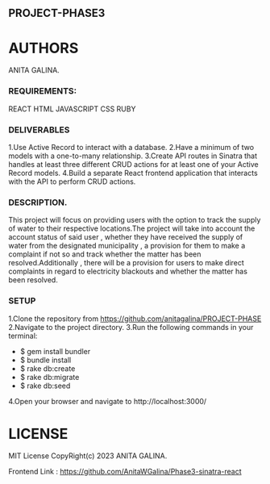 ## PROJECT-PHASE3

# AUTHORS
ANITA GALINA.

### REQUIREMENTS: 
REACT 
HTML
JAVASCRIPT
CSS
RUBY

### DELIVERABLES 
1.Use Active Record to interact with a database.
2.Have a minimum of two models with a one-to-many relationship.
3.Create API routes in Sinatra that handles at least three different CRUD actions for at least one of your Active Record models.
4.Build a separate React frontend application that interacts with the API to perform CRUD actions.

### DESCRIPTION. 

This project will focus on providing users with the option to track the supply of water to their respective locations.The project will take into account the account status of said user , whether they have received the supply of water from the designated municipality , a provision for them to make a complaint if not so and track whether the matter has been resolved.Additionally , there will be a provision for users to make direct complaints in regard to electricity blackouts and whether the matter has been resolved.



### SETUP
1.Clone the repository from https://github.com/anitagalina/PROJECT-PHASE
2.Navigate to the project directory.
3.Run the following commands in your terminal:
* $ gem install bundler
* $ bundle install
* $ rake db:create
* $ rake db:migrate
* $ rake db:seed

4.Open your browser and navigate to http://localhost:3000/



# LICENSE
MIT License CopyRight(c) 2023  ANITA GALINA.


Frontend Link :
https://github.com/AnitaWGalina/Phase3-sinatra-react

